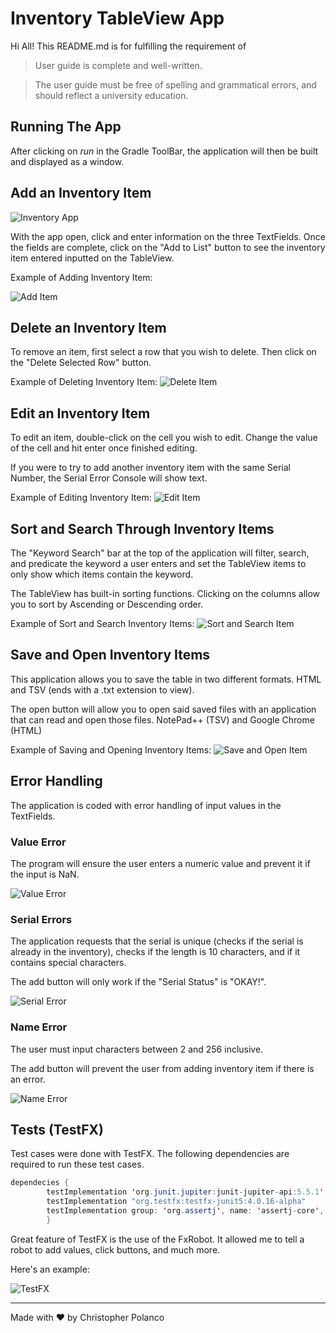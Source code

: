 # Inventory TableView App

Hi All! This README.md is for fulfilling the requirement of
>User guide is complete and well-written.

>The user guide must be free of spelling and grammatical errors, and should reflect a university education.

## Running The App

After clicking on *run* in the Gradle ToolBar, the application will then be built and displayed  as a window.

## Add an Inventory Item

![Inventory App](https://s6.gifyu.com/images/Screenshot-2021-07-25-151056.png)

With the app open, click and enter information on the three TextFields.
Once the fields are complete, click on the "Add to List" button to see the inventory item entered inputted on the TableView.

Example of Adding Inventory Item:

![Add Item](https://s6.gifyu.com/images/addItem.gif)

## Delete an Inventory Item
To remove an item, first select a row that you wish to delete. Then click on the "Delete Selected Row" button.

Example of Deleting Inventory Item:
![Delete Item](https://s6.gifyu.com/images/deleteItem.gif)


## Edit an Inventory Item
To edit an item, double-click on the cell you wish to edit. Change the value of the cell and hit enter once finished editing.

If you were to try to add another inventory item with the same Serial Number, the Serial Error Console will show text.

Example of Editing Inventory Item:
![Edit Item](https://s6.gifyu.com/images/editItem.gif)

## Sort and Search Through Inventory Items
The "Keyword Search" bar at the top of the application will filter, search, and predicate the keyword a user enters and set the TableView items to only show which items contain the keyword.

The TableView has built-in sorting functions. Clicking on the columns allow you to sort by Ascending or Descending order.

Example of Sort and Search Inventory Items:
![Sort and Search Item](https://s6.gifyu.com/images/sortAndSearch.gif)

## Save and Open Inventory Items
This application allows you to save the table in two different formats. HTML and TSV (ends with a .txt extension to view).

The open button will allow you to open said saved files with an application that can read and open those files. NotePad++ (TSV) and Google Chrome (HTML)

Example of Saving and Opening Inventory Items:
![Save and Open Item](https://s6.gifyu.com/images/saveAndOpen2.gif)

## Error Handling
The application is coded with error handling of input values in the TextFields. 

### Value Error
The program will ensure the user enters a numeric value and prevent it if the input is NaN.

![Value Error](https://s6.gifyu.com/images/valueError.gif)

### Serial Errors
The application requests that the serial is unique (checks if the serial is already in the inventory), checks if the length is 10 characters, and if it contains special characters.

The add button will only work if the "Serial Status" is "OKAY!".

![Serial Error](https://s6.gifyu.com/images/serialError.gif)

### Name Error
The user must input characters between 2 and 256 inclusive.

The add button will prevent the user from adding inventory item if there is an error.

![Name Error](https://s6.gifyu.com/images/nameError.md.gif)

## Tests (TestFX)
Test cases were done with TestFX. The following dependencies are required to run these test cases.

```java
dependecies {
        testImplementation 'org.junit.jupiter:junit-jupiter-api:5.5.1'
        testImplementation "org.testfx:testfx-junit5:4.0.16-alpha"
        testImplementation group: 'org.assertj', name: 'assertj-core', version: '3.13.2'
        }
```

Great feature of TestFX is the use of the FxRobot. It allowed me to tell a robot to add values, click buttons, and much more.

Here's an example:

![TestFX](https://s6.gifyu.com/images/testFX.gif)

---
Made with ♥ by Christopher Polanco